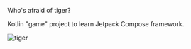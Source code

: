 Who's afraid of tiger?

Kotlin "game" project to learn Jetpack Compose framework.

![tiger](https://github.com/user-attachments/assets/64a02c0e-5c3b-4bbb-b21a-3085ba08a9d6)
